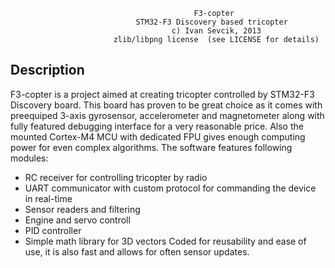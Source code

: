                                              F3-copter
                                STM32-F3 Discovery based tricopter
                                        c) Ivan Sevcik, 2013
                           zlib/libpng license  (see LICENSE for details)

## Description
F3-copter is a project aimed at creating tricopter controlled by STM32-F3 Discovery board.
This board has proven to be great choice as it comes with preequiped 3-axis gyrosensor,
accelerometer and magnetometer along with fully featured debugging interface for a very
reasonable price. Also the mounted Cortex-M4 MCU with dedicated FPU gives enough computing
power for even complex algorithms.
The software features following modules:
- RC receiver for controlling tricopter by radio
- UART communicator with custom protocol for commanding the device in real-time
- Sensor readers and filtering
- Engine and servo controll
- PID controller
- Simple math library for 3D vectors
Coded for reusability and ease of use, it is also fast and allows for often sensor updates.

